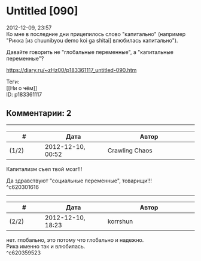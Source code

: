 Untitled [090]
==============

  
2012-12-09, 23:57  
 Ко мне в последние дни прицепилось слово "капитально" (например "Рикка [из chuunibyou demo koi ga shitai] влюбилась капитально").   
   
 Давайте говорить не "глобальные переменные", а "капитальные переменные"?   
  
<https://diary.ru/~zHz00/p183361117_untitled-090.htm>  
  
Теги:  
[[Ни о чём]]  
ID: p183361117  


Комментарии: 2
--------------

  


---



|         #         |              Дата              |                     Автор                     |           ID           |
| --- | --- | --- | --- |
| (1/2) | 2012-12-10, 00:52 | Crawling Chaos | c620301616 |

  
 Капитализм съел твой мозг!!!   
   
 Да здравствуют "социальные переменные", товарищи!!!   
 ^c620301616

---



|         #         |              Дата              |                     Автор                     |           ID           |
| --- | --- | --- | --- |
| (2/2) | 2012-12-10, 18:23 | korrshun | c620359523 |

  
 нет. глобально, это потому что глобально и надежно.   
 Рика именно так и влюбилась.   
 ^c620359523